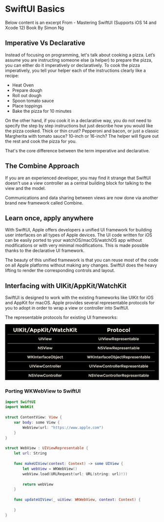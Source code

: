 # SwiftUI Basics

Below content is an excerpt From - Mastering SwiftUI (Supports iOS 14 and Xcode 12) Book By Simon Ng

## Imperative Vs Declarative

Instead of focusing on programming, let's talk about cooking a pizza. Let’s assume you are instructing someone else (a helper) to prepare the pizza, you can either do it imperatively or declaratively. To cook the pizza imperatively, you tell your helper each of the instructions clearly like a recipe:

- Heat Oven
- Prepare dough
- Roll out dough
- Spoon tomato sauce
- Place toppings
- Bake the pizza for 10 minutes

On the other hand, if you cook it in a declarative way, you do not need to specify the step by step instructions but just describe how you would like the pizza cooked. Thick or thin crust? Pepperoni and bacon, or just a classic Margherita with tomato sauce? 10-inch or 16-inch? The helper will figure out the rest and cook the pizza for you.

That's the core difference between the term imperative and declarative.

## The Combine Approach

If you are an experienced developer, you may find it strange that SwiftUI doesn't use a view controller as a central building block for talking to the view and the model.

Communications and data sharing between views are now done via another brand new framework called Combine.

## Learn once, apply anywhere

With SwiftUI, Apple offers developers a unified UI framework for building user interfaces on all types of Apple devices. The UI code written for iOS can be easily ported to your watchOS/macOS/watchOS app without modifications or with very minimal modifications. This is made possible thanks to the declarative UI framework.

The beauty of this unified framework is that you can reuse most of the code on all Apple platforms without making any changes. SwiftUI does the heavy lifting to render the corresponding controls and layout.

## Interfacing with UIKit/AppKit/WatchKit

SwiftUI is designed to work with the existing frameworks like UIKit for iOS and AppKit for macOS. Apple provides several representable protocols for you to adopt in order to wrap a view or controller into SwiftUI.

The representable protocols for existing UI frameworks:

![Representable-protocol](images/Representable-protocol.png)

### Porting WKWebView to SwiftUI

```swift
import SwiftUI
import WebKit

struct ContentView: View {
    var body: some View {
        WebView(url: "https://www.apple.com")
    }
}

struct WebView : UIViewRepresentable {
    let url: String

    func makeUIView(context: Context) -> some UIView {
        let webView = WKWebView()
        webView.load(URLRequest(url: URL(string: url)!))

        return webView
    }

    func updateUIView(_ uiView: WKWebView, context: Context) {

    }
}
```
